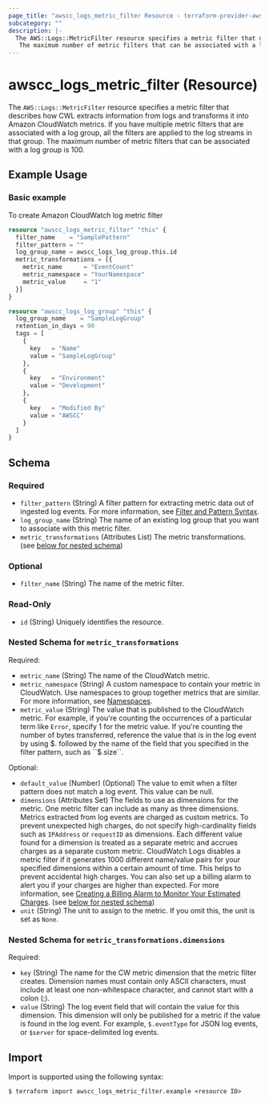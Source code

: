 ```yaml
---
page_title: "awscc_logs_metric_filter Resource - terraform-provider-awscc"
subcategory: ""
description: |-
  The AWS::Logs::MetricFilter resource specifies a metric filter that describes how CWL extracts information from logs and transforms it into Amazon CloudWatch metrics. If you have multiple metric filters that are associated with a log group, all the filters are applied to the log streams in that group.
   The maximum number of metric filters that can be associated with a log group is 100.
---
```


# awscc_logs_metric_filter (Resource)

The ``AWS::Logs::MetricFilter`` resource specifies a metric filter that describes how CWL extracts information from logs and transforms it into Amazon CloudWatch metrics. If you have multiple metric filters that are associated with a log group, all the filters are applied to the log streams in that group.
 The maximum number of metric filters that can be associated with a log group is 100.

## Example Usage

### Basic example
To create Amazon CloudWatch log metric filter
```terraform
resource "awscc_logs_metric_filter" "this" {
  filter_name    = "SamplePattern"
  filter_pattern = ""
  log_group_name = awscc_logs_log_group.this.id
  metric_transformations = [{
    metric_name      = "EventCount"
    metric_namespace = "YourNamespace"
    metric_value     = "1"
  }]
}

resource "awscc_logs_log_group" "this" {
  log_group_name    = "SampleLogGroup"
  retention_in_days = 90
  tags = [
    {
      key   = "Name"
      value = "SampleLogGroup"
    },
    {
      key   = "Environment"
      value = "Development"
    },
    {
      key   = "Modified By"
      value = "AWSCC"
    }
  ]
}
```

<!-- schema generated by tfplugindocs -->
## Schema

### Required

- `filter_pattern` (String) A filter pattern for extracting metric data out of ingested log events. For more information, see [Filter and Pattern Syntax](https://docs.aws.amazon.com/AmazonCloudWatch/latest/logs/FilterAndPatternSyntax.html).
- `log_group_name` (String) The name of an existing log group that you want to associate with this metric filter.
- `metric_transformations` (Attributes List) The metric transformations. (see [below for nested schema](#nestedatt--metric_transformations))

### Optional

- `filter_name` (String) The name of the metric filter.

### Read-Only

- `id` (String) Uniquely identifies the resource.

<a id="nestedatt--metric_transformations"></a>
### Nested Schema for `metric_transformations`

Required:

- `metric_name` (String) The name of the CloudWatch metric.
- `metric_namespace` (String) A custom namespace to contain your metric in CloudWatch. Use namespaces to group together metrics that are similar. For more information, see [Namespaces](https://docs.aws.amazon.com/AmazonCloudWatch/latest/monitoring/cloudwatch_concepts.html#Namespace).
- `metric_value` (String) The value that is published to the CloudWatch metric. For example, if you're counting the occurrences of a particular term like ``Error``, specify 1 for the metric value. If you're counting the number of bytes transferred, reference the value that is in the log event by using $. followed by the name of the field that you specified in the filter pattern, such as ``$.size``.

Optional:

- `default_value` (Number) (Optional) The value to emit when a filter pattern does not match a log event. This value can be null.
- `dimensions` (Attributes Set) The fields to use as dimensions for the metric. One metric filter can include as many as three dimensions.
  Metrics extracted from log events are charged as custom metrics. To prevent unexpected high charges, do not specify high-cardinality fields such as ``IPAddress`` or ``requestID`` as dimensions. Each different value found for a dimension is treated as a separate metric and accrues charges as a separate custom metric. 
 CloudWatch Logs disables a metric filter if it generates 1000 different name/value pairs for your specified dimensions within a certain amount of time. This helps to prevent accidental high charges.
 You can also set up a billing alarm to alert you if your charges are higher than expected. For more information, see [Creating a Billing Alarm to Monitor Your Estimated Charges](https://docs.aws.amazon.com/AmazonCloudWatch/latest/monitoring/monitor_estimated_charges_with_cloudwatch.html). (see [below for nested schema](#nestedatt--metric_transformations--dimensions))
- `unit` (String) The unit to assign to the metric. If you omit this, the unit is set as ``None``.

<a id="nestedatt--metric_transformations--dimensions"></a>
### Nested Schema for `metric_transformations.dimensions`

Required:

- `key` (String) The name for the CW metric dimension that the metric filter creates.
 Dimension names must contain only ASCII characters, must include at least one non-whitespace character, and cannot start with a colon (:).
- `value` (String) The log event field that will contain the value for this dimension. This dimension will only be published for a metric if the value is found in the log event. For example, ``$.eventType`` for JSON log events, or ``$server`` for space-delimited log events.

## Import

Import is supported using the following syntax:

```shell
$ terraform import awscc_logs_metric_filter.example <resource ID>
```